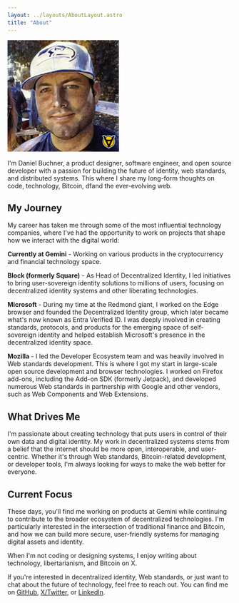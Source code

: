 ```yaml
---
layout: ../layouts/AboutLayout.astro
title: "About"
---
```


<img src="/src/assets/images/profile-image.jpg" alt="Daniel Buchner" style="max-width: 250px;" />

I'm Daniel Buchner, a product designer, software engineer, and open source developer with a passion for building the future of identity, web standards, and distributed systems. This where I share my long-form thoughts on code, technology, Bitcoin, dfand the ever-evolving web.

## My Journey

My career has taken me through some of the most influential technology companies, where I've had the opportunity to work on projects that shape how we interact with the digital world:

**Currently at Gemini** - Working on various products in the cryptocurrency and financial technology space.

**Block (formerly Square)** - As Head of Decentralized Identity, I led initiatives to bring user-sovereign identity solutions to millions of users, focusing on decentralized identity systems and other liberating technologies.

**Microsoft** - During my time at the Redmond giant, I worked on the Edge browser and founded the Decentralized Identity group, which later became what's now known as Entra Verified ID. I was deeply involved in creating standards, protocols, and products for the emerging space of self-sovereign identity and helped establish Microsoft's presence in the decentralized identity space.

**Mozilla** - I led the Developer Ecosystem team and was heavily involved in Web standards development. This is where I got my start in large-scale open source development and browser technologies. I worked on Firefox add-ons, including the Add-on SDK (formerly Jetpack), and developed numerous Web standards in partnership with Google and other vendors, such as Web Components and Web Extensions.

## What Drives Me

I'm passionate about creating technology that puts users in control of their own data and digital identity. My work in decentralized systems stems from a belief that the internet should be more open, interoperable, and user-centric. Whether it's through Web standards, Bitcoin-related development, or developer tools, I'm always looking for ways to make the web better for everyone.

## Current Focus

These days, you'll find me working on products at Gemini while continuing to contribute to the broader ecosystem of decentralized technologies. I'm particularly interested in the intersection of traditional finance and Bitcoin, and how we can build more secure, user-friendly systems for managing digital assets and identity.

When I'm not coding or designing systems, I enjoy writing about technology, libertarianism, and Bitcoin on X.

If you're interested in decentralized identity, Web standards, or just want to chat about the future of technology, feel free to reach out. You can find me on [GitHub](https://github.com/csuwildcat), [X/Twitter](https://x.com/csuwildcat), or [LinkedIn](https://www.linkedin.com/in/dbuchner/).